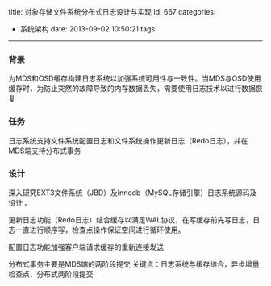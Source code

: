 title: 对象存储文件系统分布式日志设计与实现
id: 667
categories:
  - 系统架构
date: 2013-09-02 10:50:21
tags:
---

### 背景

为MDS和OSD缓存构建日志系统以加强系统可用性与一致性。当MDS与OSD使用缓存时，为防止突然的故障导致的内存数据丢失，需要使用日志技术以进行数据恢复

### 任务

日志系统支持文件系统配置日志和文件系统操作更新日志（Redo日志），并在MDS端支持分布式事务

### 设计

深入研究EXT3文件系统（JBD）及Innodb（MySQL存储引擎）日志系统源码及设计 。

更新日志功能（Redo日志）结合缓存以满足WAL协议，在写缓存前先写日志，日志一直进行顺序写，检查点操作保证空间进行循环使用。

配置日志功能加强客户端请求缓存的重新连接发送

分布式事务主要是MDS端的两阶段提交
关键点：日志系统与缓存结合，异步增量检查点，分布式两阶段提交